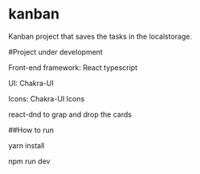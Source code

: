 # kanban

Kanban project that saves the tasks in the localstorage.

#Project under development

Front-end framework: React typescript

UI: Chakra-UI

Icons: Chakra-UI Icons


react-dnd to grap and drop the cards


##How to run

yarn install

npm run dev
